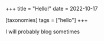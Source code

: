 +++
title = "Hello!"
date = 2022-10-17

[taxonomies]
tags = ["hello"]
+++

I will probably blog sometimes